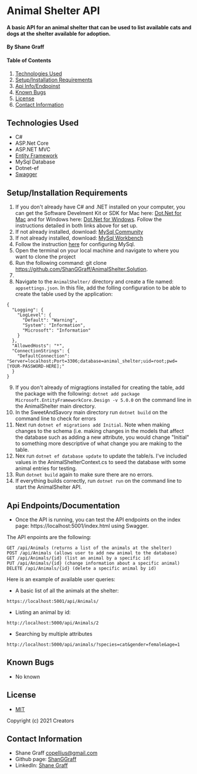 # Animal Shelter API

#### A basic API for an animal shelter that can be used to list available cats and dogs at the shelter available for adoption. 

#### **By Shane Graff**

#### Table of Contents

1. [Technologies Used](#technologies)
2. [Setup/Installation Requirements](#setup)
3. [Api Info/Endpoinst](#api)
4. [Known Bugs](#bugs)
5. [License](#license)
6. [Contact Information](#contact)

## Technologies Used <a id="technologies"></a>

* C#
* ASP.Net Core
* ASP.NET MVC
* [Entity Framework](https://docs.microsoft.com/en-us/aspnet/entity-framework)
* MySql Database
* Dotnet-ef
* [Swagger](https://docs.microsoft.com/en-us/aspnet/core/tutorials/web-api-help-pages-using-swagger?view=aspnetcore-6.0&viewFallbackFrom=aspnetcore-50) 

## Setup/Installation Requirements <a id="setup"></a>

1. If you don't already have C# and .NET installed on your computer, you can get the Software Develment Kit or SDK for Mac here: [Dot.Net for Mac](https://dotnet.microsoft.com/download/dotnet/thank-you/sdk-5.0.100-macos-x64-installer) and for Windows here: [Dot.Net for Windows](https://dotnet.microsoft.com/download/dotnet/thank-you/sdk-5.0). Follow the instructions detailed in both links above for set up.
2. If not already installed, download: [MySql Community](https://dev.mysql.com/downloads/mysql/)
3. If not already installed, download: [MySql Workbench](https://www.mysql.com/products/workbench/)
4. Follow the instruction [here](https://www.learnhowtoprogram.com/c-and-net-part-time-c-and-react-track/getting-started-with-c/installing-and-configuring-mysql) for configuring MySql. 
5. Open the terminal on your local machine and navigate to where you want to clone the project
6. Run the following command: git clone https://github.com/ShanGGraff/AnimalShelter.Solution.
7. 
8. Navigate to the ```AnimalShelter/``` directory and create a file named: ```appsettings.json```. In this file, add the folling configuration to be able to create the table used by the application: 
```
{
  "Logging": {
    "LogLevel": {
      "Default": "Warning",
      "System": "Information",
      "Microsoft": "Information"
    }
  },
  "AllowedHosts": "*",
  "ConnectionStrings": {
    "DefaultConnection": "Server=localhost;Port=3306;database=animal_shelter;uid=root;pwd=[YOUR-PASSWORD-HERE];"
  }
}
```
9. If you don't already of migragtions installed for creating the table, add the package with the following:  ```dotnet add package Microsoft.EntityFrameworkCore.Design -v 5.0.0``` on the command line in the AnimalShelter main directory. 
10. In the SweetAndSavory main directory run ```dotnet build``` on the command line to check for errors
11. Next run ```dotnet ef migrations add Initial```. Note when making changes to the schema (i.e. making changes in the models that affect the database such as adding a new attribute, you would change "Initial" to something more descriptive of what change you are making to the table.
12. Nex run ```dotnet ef database update``` to update the table/s. I've included values in the AnimalShelterContext.cs to seed the database with some animal entries for testing.
13. Run ```dotnet build``` again to make sure there are no errors.
14. If everything builds correctly, run ```dotnet run``` on the command line to start the AnimalShelter API.

## Api Endpoints/Documentation <a id="api"></a>
* Once the API is running, you can test the API endpoints on the index page: https://localhost:5001/index.html using Swagger.

The API enpoints are the following:
```
GET /api/Animals (returns a list of the animals at the shelter)
POST /api/Animals (allows user to add new animal to the database)
GET /api/Animals/{id} (list an animal by a specific id)
PUT /api/Animals/{id} (change information about a specific animal)
DELETE /api/Animals/{id} (delete a specific animal by id)
```

Here is an example of available user queries:

* A basic list of all the animals at the shelter:

```
https://localhost:5001/api/Animals/
```
* Listing an animal by id:

```
http://localhost:5000/api/Animals/2
```
* Searching by multiple attributes

```
http://localhost:5000/api/animals/?species=cat&gender=female&age=1
```

## Known Bugs <a id="bugs"></a>
* No known

## License
* [MIT](https://choosealicense.com/licenses/mit/)

Copyright (c) 2021 Creators 

## Contact Information <a id="contact"></a>

* Shane Graff <copellius@gmail.com>
* Github page: [ShanGGraff](https://github.com/ShanGGraff)
* LinkedIn: [Shane Graff](https://www.linkedin.com/in/shanegraff)

